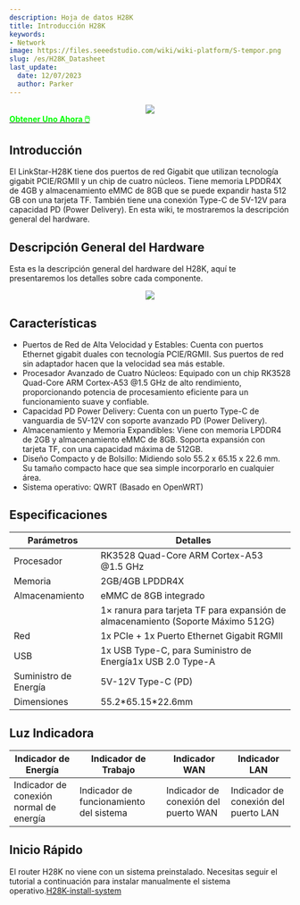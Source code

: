 ```yaml
---
description: Hoja de datos H28K
title: Introducción H28K
keywords:
- Network
image: https://files.seeedstudio.com/wiki/wiki-platform/S-tempor.png
slug: /es/H28K_Datasheet
last_update:
  date: 12/07/2023
  author: Parker
---
```


<!-- ---
name: H28K Router with 8GB eMMC, QWRT support
category: 
bzurl: 
prodimagename:
surveyurl: 
sku: *******
tags:
--- -->

<div align="center"><img width={500} src="https://files.seeedstudio.com/wiki/H28K/Overview.jpg" /></div>

<div class="get_one_now_container" style={{textAlign: 'center'}}>
    <a class="get_one_now_item" href="https://www.seeedstudio.com/LinkStar-H28K-0208-p-5848.html" target="_blank">
            <strong><span><font color={'FFFFFF'} size={"4"}> Obtener Uno Ahora 🖱️</font></span></strong>
    </a>
</div>

## Introducción

El LinkStar-H28K tiene dos puertos de red Gigabit que utilizan tecnología gigabit PCIE/RGMII y un chip de cuatro núcleos. Tiene memoria LPDDR4X de 4GB y almacenamiento eMMC de 8GB que se puede expandir hasta 512 GB con una tarjeta TF. También tiene una conexión Type-C de 5V-12V para capacidad PD (Power Delivery). En esta wiki, te mostraremos la descripción general del hardware.

## Descripción General del Hardware

Esta es la descripción general del hardware del H28K, aquí te presentaremos los detalles sobre cada componente.

<div align="center"><img width={500} src="https://files.seeedstudio.com/wiki/H28K/29.png" /></div>

## Características

- Puertos de Red de Alta Velocidad y Estables: Cuenta con puertos Ethernet gigabit duales con tecnología PCIE/RGMII. Sus puertos de red sin adaptador hacen que la velocidad sea más estable.
- Procesador Avanzado de Cuatro Núcleos: Equipado con un chip RK3528 Quad-Core ARM Cortex-A53 @1.5 GHz de alto rendimiento, proporcionando potencia de procesamiento eficiente para un funcionamiento suave y confiable.
- Capacidad PD Power Delivery: Cuenta con un puerto Type-C de vanguardia de 5V-12V con soporte avanzado PD (Power Delivery).
- Almacenamiento y Memoria Expandibles: Viene con memoria LPDDR4 de 2GB y almacenamiento eMMC de 8GB. Soporta expansión con tarjeta TF, con una capacidad máxima de 512GB.
- Diseño Compacto y de Bolsillo: Midiendo solo 55.2 x 65.15 x 22.6 mm. Su tamaño compacto hace que sea simple incorporarlo en cualquier área.
- Sistema operativo: QWRT (Basado en OpenWRT)


## Especificaciones

| **Parámetros** | **Detalles**                                                |
| -------------- | ----------------------------------------------------------- |
| Procesador     | RK3528 Quad-Core ARM Cortex-A53 @1.5 GHz                     |
| Memoria        | 2GB/4GB LPDDR4X                                             |
| Almacenamiento | eMMC de 8GB integrado                                       |
|                | 1× ranura para tarjeta TF para expansión de almacenamiento (Soporte Máximo 512G) |
| Red            | 1x PCIe + 1x Puerto Ethernet Gigabit RGMII                  |
| USB            | 1x USB Type-C, para Suministro de Energía1x USB 2.0 Type-A  |
| Suministro de Energía | 5V-12V Type-C (PD)                                    |
| Dimensiones    | 55.2\*65.15\*22.6mm                                         |


## Luz Indicadora

| Indicador de Energía        | Indicador de Trabajo       | Indicador WAN                 | Indicador LAN                 |
| --------------------------- | -------------------------- | ----------------------------- | ----------------------------- |
| Indicador de conexión normal de energía | Indicador de funcionamiento del sistema | Indicador de conexión del puerto WAN | Indicador de conexión del puerto LAN |

## Inicio Rápido

El router H28K no viene con un sistema preinstalado. Necesitas seguir el tutorial a continuación para instalar manualmente el sistema operativo.[H28K-install-system](/H28K-install-system)


<div class="button_tech_support_container">
<a href="https://forum.seeedstudio.com/" class="button_forum"></a> 
<a href="https://www.seeedstudio.com/contacts" class="button_email"></a>
</div>

<div class="button_tech_support_container">
<a href="https://discord.gg/eWkprNDMU7" class="button_discord"></a> 
<a href="https://github.com/Seeed-Studio/wiki-documents/discussions/69" class="button_discussion"></a>
</div>